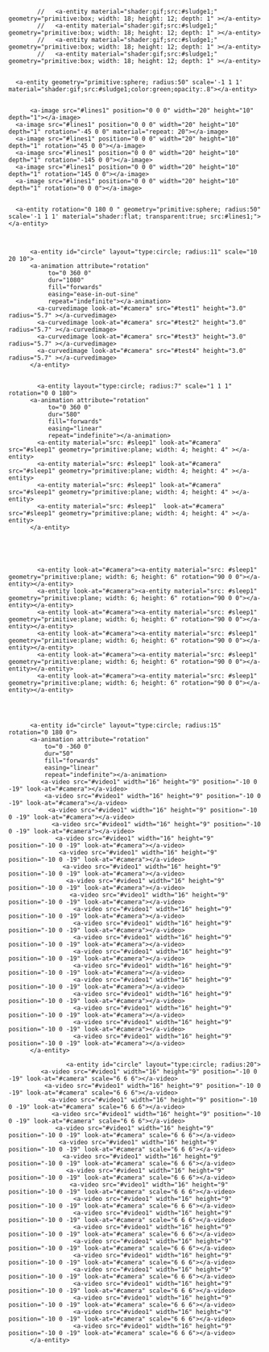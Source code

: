 
            //   <a-entity material="shader:gif;src:#sludge1;" geometry="primitive:box; width: 18; height: 12; depth: 1" ></a-entity>
            //   <a-entity material="shader:gif;src:#sludge1;" geometry="primitive:box; width: 18; height: 12; depth: 1" ></a-entity>
            //   <a-entity material="shader:gif;src:#sludge1;" geometry="primitive:box; width: 18; height: 12; depth: 1" ></a-entity>
            //   <a-entity material="shader:gif;src:#sludge1;" geometry="primitive:box; width: 18; height: 12; depth: 1" ></a-entity>
      
      
      <a-entity geometry="primitive:sphere; radius:50" scale='-1 1 1' material="shader:gif;src:#sludge1;color:green;opacity:.8"></a-entity>
          
          
          <a-image src="#lines1" position="0 0 0" width="20" height="10" depth="1"></a-image>
      <a-image src="#lines1" position="0 0 0" width="20" height="10" depth="1" rotation="-45 0 0" material="repeat: 20"></a-image>
      <a-image src="#lines1" position="0 0 0" width="20" height="10" depth="1" rotation="45 0 0"></a-image>
      <a-image src="#lines1" position="0 0 0" width="20" height="10" depth="1" rotation="-145 0 0"></a-image>
      <a-image src="#lines1" position="0 0 0" width="20" height="10" depth="1" rotation="145 0 0"></a-image>
      <a-image src="#lines1" position="0 0 0" width="20" height="10" depth="1" rotation="0 0 0"></a-image>
      
      
      <a-entity rotation="0 180 0 " geometry="primitive:sphere; radius:50" scale='-1 1 1' material="shader:flat; transparent:true; src:#lines1;"></a-entity>
          
          
          
          <a-entity id="circle" layout="type:circle; radius:11" scale="10 20 10">
          <a-animation attribute="rotation"
               to="0 360 0"
               dur="1080"
               fill="forwards"
               easing="ease-in-out-sine"
               repeat="indefinite"></a-animation>
            <a-curvedimage look-at="#camera" src="#test1" height="3.0" radius="5.7" ></a-curvedimage>
            <a-curvedimage look-at="#camera" src="#test2" height="3.0" radius="5.7" ></a-curvedimage>
            <a-curvedimage look-at="#camera" src="#test3" height="3.0" radius="5.7" ></a-curvedimage>
            <a-curvedimage look-at="#camera" src="#test4" height="3.0" radius="5.7" ></a-curvedimage>
          </a-entity>
          
          
            <a-entity layout="type:circle; radius:7" scale="1 1 1" rotation="0 0 180">
          <a-animation attribute="rotation"
               to="0 360 0"
               dur="580"
               fill="forwards"
               easing="linear"
               repeat="indefinite"></a-animation>
            <a-entity material="src: #sleep1" look-at="#camera" src="#sleep1" geometry="primitive:plane; width: 4; height: 4" ></a-entity>
            <a-entity material="src: #sleep1" look-at="#camera" src="#sleep1" geometry="primitive:plane; width: 4; height: 4" ></a-entity>
            <a-entity material="src: #sleep1" look-at="#camera" src="#sleep1" geometry="primitive:plane; width: 4; height: 4" ></a-entity>
            <a-entity material="src: #sleep1"  look-at="#camera" src="#sleep1" geometry="primitive:plane; width: 4; height: 4" ></a-entity>
          </a-entity>
    
    
    
    
             
            <a-entity look-at="#camera"><a-entity material="src: #sleep1" geometry="primitive:plane; width: 6; height: 6" rotation="90 0 0"></a-entity></a-entity>
            <a-entity look-at="#camera"><a-entity material="src: #sleep1" geometry="primitive:plane; width: 6; height: 6" rotation="90 0 0"></a-entity></a-entity>
            <a-entity look-at="#camera"><a-entity material="src: #sleep1" geometry="primitive:plane; width: 6; height: 6" rotation="90 0 0"></a-entity></a-entity>
            <a-entity look-at="#camera"><a-entity material="src: #sleep1" geometry="primitive:plane; width: 6; height: 6" rotation="90 0 0"></a-entity></a-entity>
            <a-entity look-at="#camera"><a-entity material="src: #sleep1" geometry="primitive:plane; width: 6; height: 6" rotation="90 0 0"></a-entity></a-entity>
            <a-entity look-at="#camera"><a-entity material="src: #sleep1" geometry="primitive:plane; width: 6; height: 6" rotation="90 0 0"></a-entity></a-entity>
      
          
          
          
          <a-entity id="circle" layout="type:circle; radius:15" rotation="0 180 0">
          <a-animation attribute="rotation"
              to="0 -360 0"
              dur="50"
              fill="forwards"
              easing="linear"
              repeat="indefinite"></a-animation>
             <a-video src="#video1" width="16" height="9" position="-10 0 -19" look-at="#camera"></a-video>
              <a-video src="#video1" width="16" height="9" position="-10 0 -19" look-at="#camera"></a-video>
               <a-video src="#video1" width="16" height="9" position="-10 0 -19" look-at="#camera"></a-video>
                <a-video src="#video1" width="16" height="9" position="-10 0 -19" look-at="#camera"></a-video>
                 <a-video src="#video1" width="16" height="9" position="-10 0 -19" look-at="#camera"></a-video>
                  <a-video src="#video1" width="16" height="9" position="-10 0 -19" look-at="#camera"></a-video>
                   <a-video src="#video1" width="16" height="9" position="-10 0 -19" look-at="#camera"></a-video>
                    <a-video src="#video1" width="16" height="9" position="-10 0 -19" look-at="#camera"></a-video>
                     <a-video src="#video1" width="16" height="9" position="-10 0 -19" look-at="#camera"></a-video>
                      <a-video src="#video1" width="16" height="9" position="-10 0 -19" look-at="#camera"></a-video>
                      <a-video src="#video1" width="16" height="9" position="-10 0 -19" look-at="#camera"></a-video>
                      <a-video src="#video1" width="16" height="9" position="-10 0 -19" look-at="#camera"></a-video>
                      <a-video src="#video1" width="16" height="9" position="-10 0 -19" look-at="#camera"></a-video>
                      <a-video src="#video1" width="16" height="9" position="-10 0 -19" look-at="#camera"></a-video>
                      <a-video src="#video1" width="16" height="9" position="-10 0 -19" look-at="#camera"></a-video>
                      <a-video src="#video1" width="16" height="9" position="-10 0 -19" look-at="#camera"></a-video>
                      <a-video src="#video1" width="16" height="9" position="-10 0 -19" look-at="#camera"></a-video>
                      <a-video src="#video1" width="16" height="9" position="-10 0 -19" look-at="#camera"></a-video>
                      <a-video src="#video1" width="16" height="9" position="-10 0 -19" look-at="#camera"></a-video>
          </a-entity>
          
                    <a-entity id="circle" layout="type:circle; radius:20">
             <a-video src="#video1" width="16" height="9" position="-10 0 -19" look-at="#camera" scale="6 6 6"></a-video>
              <a-video src="#video1" width="16" height="9" position="-10 0 -19" look-at="#camera" scale="6 6 6"></a-video>
               <a-video src="#video1" width="16" height="9" position="-10 0 -19" look-at="#camera" scale="6 6 6"></a-video>
                <a-video src="#video1" width="16" height="9" position="-10 0 -19" look-at="#camera" scale="6 6 6"></a-video>
                 <a-video src="#video1" width="16" height="9" position="-10 0 -19" look-at="#camera" scale="6 6 6"></a-video>
                  <a-video src="#video1" width="16" height="9" position="-10 0 -19" look-at="#camera" scale="6 6 6"></a-video>
                   <a-video src="#video1" width="16" height="9" position="-10 0 -19" look-at="#camera" scale="6 6 6"></a-video>
                    <a-video src="#video1" width="16" height="9" position="-10 0 -19" look-at="#camera" scale="6 6 6"></a-video>
                     <a-video src="#video1" width="16" height="9" position="-10 0 -19" look-at="#camera" scale="6 6 6"></a-video>
                      <a-video src="#video1" width="16" height="9" position="-10 0 -19" look-at="#camera" scale="6 6 6"></a-video>
                      <a-video src="#video1" width="16" height="9" position="-10 0 -19" look-at="#camera" scale="6 6 6"></a-video>
                      <a-video src="#video1" width="16" height="9" position="-10 0 -19" look-at="#camera" scale="6 6 6"></a-video>
                      <a-video src="#video1" width="16" height="9" position="-10 0 -19" look-at="#camera" scale="6 6 6"></a-video>
                      <a-video src="#video1" width="16" height="9" position="-10 0 -19" look-at="#camera" scale="6 6 6"></a-video>
                      <a-video src="#video1" width="16" height="9" position="-10 0 -19" look-at="#camera" scale="6 6 6"></a-video>
                      <a-video src="#video1" width="16" height="9" position="-10 0 -19" look-at="#camera" scale="6 6 6"></a-video>
                      <a-video src="#video1" width="16" height="9" position="-10 0 -19" look-at="#camera" scale="6 6 6"></a-video>
                      <a-video src="#video1" width="16" height="9" position="-10 0 -19" look-at="#camera" scale="6 6 6"></a-video>
                      <a-video src="#video1" width="16" height="9" position="-10 0 -19" look-at="#camera" scale="6 6 6"></a-video>
          </a-entity>